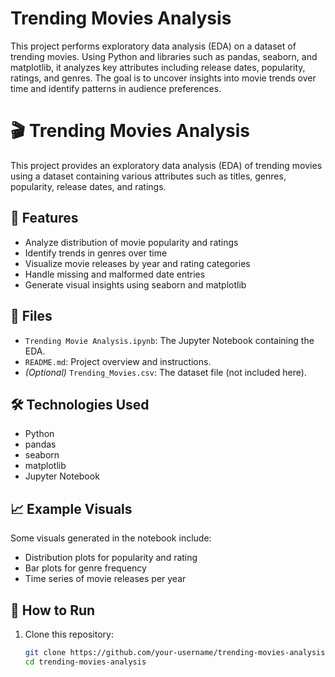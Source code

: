 # Trending Movies Analysis
This project performs exploratory data analysis (EDA) on a dataset of trending movies. Using Python and libraries such as pandas, seaborn, and matplotlib, it analyzes key attributes including release dates, popularity, ratings, and genres. The goal is to uncover insights into movie trends over time and identify patterns in audience preferences.
# 🎬 Trending Movies Analysis

This project provides an exploratory data analysis (EDA) of trending movies using a dataset containing various attributes such as titles, genres, popularity, release dates, and ratings.

## 📌 Features

- Analyze distribution of movie popularity and ratings
- Identify trends in genres over time
- Visualize movie releases by year and rating categories
- Handle missing and malformed date entries
- Generate visual insights using seaborn and matplotlib

## 📂 Files

- `Trending Movie Analysis.ipynb`: The Jupyter Notebook containing the EDA.
- `README.md`: Project overview and instructions.
- *(Optional)* `Trending_Movies.csv`: The dataset file (not included here).

## 🛠️ Technologies Used

- Python
- pandas
- seaborn
- matplotlib
- Jupyter Notebook

## 📈 Example Visuals

Some visuals generated in the notebook include:

- Distribution plots for popularity and rating
- Bar plots for genre frequency
- Time series of movie releases per year

## 🚀 How to Run

1. Clone this repository:
   ```bash
   git clone https://github.com/your-username/trending-movies-analysis.git
   cd trending-movies-analysis
